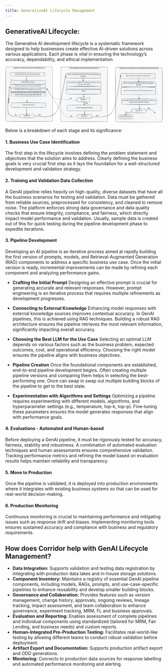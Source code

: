 ```yaml
---
title: GenerativeAI Lifecycle Management
---
```


## GenerativeAI Lifecycle:

The Generative AI development lifecycle is a systematic framework designed to help businesses create effective AI-driven solutions across various applications. Each phase is vital in ensuring the technology’s accuracy, dependability, and ethical implementation.

![GenAI Lifecycle](./genai-lifecycle.excalidraw.svg)

Below is a breakdown of each stage and its significance:

#### **1. Business Use Case Identification**

The first step in the lifecycle involves defining the problem statement and objectives that the solution aims to address. Clearly defining the business goals is very crucial first step as it lays the foundation for a well-structured development and validation strategy.

#### **2. Training and Validation Data Collection**

A GenAI pipeline relies heavily on high-quality, diverse datasets that have all the business scenarios for testing and validation. Data must be gathered from reliable sources, preprocessed for consistency, and cleaned to remove noise. The platform enforces strong data governance and data quality checks that ensure integrity, compliance, and fairness, which directly impact model performance and validation. Usually, sample data is created out of this for quick testing during the pipeline development phase to expedite iterations.

#### **3. Pipeline Development**

Developing an AI pipeline is an iterative process aimed at rapidly building the first version of prompts, models, and Retrieval-Augmented Generation (RAG) components to address a specific business use case. Once the initial version is ready, incremental improvements can be made by refining each component and analyzing performance gains.

- **Crafting the Initial Prompt**
  Designing an effective prompt is crucial for generating accurate and relevant responses. However, prompt engineering is an iterative process that requires multiple refinements as development progresses.

- **Connecting to External Knowledge**
  Enhancing model responses with external knowledge sources improves contextual accuracy. In GenAI pipelines, this is achieved using RAG techniques. Building a robust RAG architecture ensures the pipeline retrieves the most relevant information, significantly impacting overall accuracy.

- **Choosing the Best LLM for the Use Case**
  Selecting an optimal LLM depends on various factors such as the business problem, expected outcomes, cost, and operational efficiency. Choosing the right model ensures the pipeline aligns with business objectives.

- **Pipeline Creation**
  Once the foundational components are established, end-to-end pipeline development begins. Often creating multiple pipeline versions and comparing them helps in selecting the best-performing one. Once can swap in swap out multiple building blocks of the pipeline to get to the best state.

- **Experimentation with Algorithms and Settings**
  Optimizing a pipeline requires experimenting with different models, algorithms, and hyperparameter settings (e.g., temperature, top-k, top-p). Fine-tuning these parameters ensures the model generates responses that align with performance goals.

#### **4. Evaluations - Automated and Human-based**

Before deploying a GenAI pipeline, it must be rigorously tested for accuracy, fairness, stability and robustness. A combination of automated evaluation techniques and human assessments ensures comprehensive validation. Tracking performance metrics and refining the model based on evaluation results helps maintain reliability and transparency.

#### **5. Move to Production**

Once the pipeline is validated, it is deployed into production environments where it integrates with existing business systems so that can be used for real-world decision-making.

#### **6. Production Monitoring**

Continuous monitoring is crucial to maintaining performance and mitigating issues such as response drift and biases. Implementing monitoring tools ensures sustained accuracy and compliance with business and regulatory requirements.

## How does Corridor help with GenAI Lifecycle Management?

- **Data Integration:** Supports validation and testing data registration by integrating with production data lakes and in-house storage solutions.
- **Component Inventory:** Maintains a registry of essential GenAI pipeline components, including models, RAGs, prompts, and use-case-specific pipelines to enhance reusability and develop smaller building blocks.
- **Governance and Collaboration:** Provides features such as version management, change history, approvals, ongoing reviews, lineage tracking, impact assessment, and team collaboration to enhance governance, experiment tracking, MRM, FL and business approvals.
- **Evaluation and Reporting:** Enables assessment of complete pipelines and individual components using standardized (tailored for MRM, Fair Lending, and business needs) and custom reports.
- **Human-Integrated Pre-Production Testing:** Facilitates real-world-like testing by allowing different teams to conduct robust validation before deployment.
- **Artifact Export and Documentation:** Supports production artifact export and ODD generations.
- **Monitoring:** Connects to production data sources for response labelling and automated performance monitoring and alerting.
